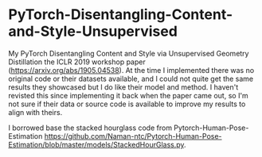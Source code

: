 # PyTorch-Disentangling-Content-and-Style-Unsupervised

My PyTorch Disentangling Content and Style via Unsupervised Geometry Distillation the ICLR 2019 workshop paper (https://arxiv.org/abs/1905.04538). At the time I implemented there was no original code or their datasets available, and I could not quite get the same results they showcased but I do like their model and method. I haven't revisted this since implementing it back when the paper came out, so I'm not sure if their data or source code is available to improve my results to align with theirs.

I borrowed base the stacked hourglass code from Pytorch-Human-Pose-Estimation https://github.com/Naman-ntc/Pytorch-Human-Pose-Estimation/blob/master/models/StackedHourGlass.py.
